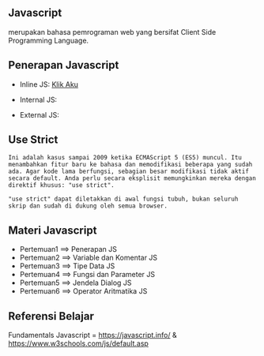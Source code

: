 ## Javascript

merupakan bahasa pemrograman web yang bersifat Client Side Programming Language.

## Penerapan Javascript

- Inline JS:
	<a href="#" onclick="alert('Hai...!!!')"> Klik Aku </a>

- Internal JS:
	<script type="text/javascript">
		alert('Selamat Datang');
	</script>

- External JS:
	<script type="text/javascript" src="skrip.js"></script>

## Use Strict
	Ini adalah kasus sampai 2009 ketika ECMAScript 5 (ES5) muncul. Itu menambahkan fitur baru ke bahasa dan memodifikasi beberapa yang sudah ada. Agar kode lama berfungsi, sebagian besar modifikasi tidak aktif secara default. Anda perlu secara eksplisit memungkinkan mereka dengan direktif khusus: "use strict".

	"use strict" dapat diletakkan di awal fungsi tubuh, bukan seluruh skrip dan sudah di dukung oleh semua browser.

## Materi Javascript

- Pertemuan1 ==> Penerapan JS
- Pertemuan2 ==> Variable dan Komentar JS
- Pertemuan3 ==> Tipe Data JS
- Pertemuan4 ==> Fungsi dan Parameter JS
- Pertemuan5 ==> Jendela Dialog JS
- Pertemuan6 ==> Operator Aritmatika JS

## Referensi Belajar

Fundamentals Javascript = https://javascript.info/ & https://www.w3schools.com/js/default.asp